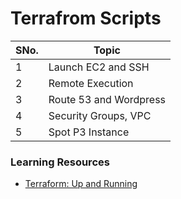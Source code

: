 # Terrafrom Scripts

SNo.| Topic
--- | ---
1 | Launch EC2 and SSH
2 | Remote Execution
3 | Route 53 and Wordpress
4 | Security Groups, VPC
5 | Spot P3 Instance


### Learning Resources
- [Terraform: Up and Running](https://books.google.de/books?id=ZH1VDgAAQBAJ)
